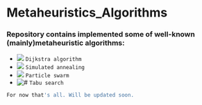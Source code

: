 # Metaheuristics_Algorithms


### Repository contains implemented some of well-known (mainly)metaheuristic algorithms:



- ![](https://placehold.it/15/f03c15/000000?text=+) `Dijkstra algorithm`
- ![](https://placehold.it/15/c5f015/000000?text=+) `Simulated annealing`
- ![](https://placehold.it/15/1589F0/000000?text=+) `Particle swarm`
- ![#](https://placehold.it/15/c5a015/000000?text=+) `Tabu search`

```sh
For now that's all. Will be updated soon.
```
